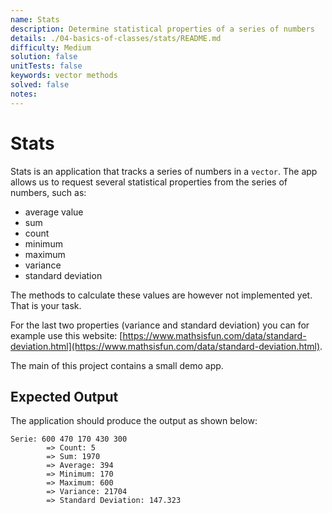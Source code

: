 ```yaml
---
name: Stats
description: Determine statistical properties of a series of numbers
details: ./04-basics-of-classes/stats/README.md
difficulty: Medium
solution: false
unitTests: false
keywords: vector methods
solved: false
notes:
---
```


# Stats

Stats is an application that tracks a series of numbers in a `vector`. The app allows us to request several statistical properties from the series of numbers, such as:

* average value
* sum
* count
* minimum
* maximum
* variance
* standard deviation

The methods to calculate these values are however not implemented yet. That is your task.

For the last two properties (variance and standard deviation) you can for example use this website: [https://www.mathsisfun.com/data/standard-deviation.html](https://www.mathsisfun.com/data/standard-deviation.html).

The main of this project contains a small demo app.

## Expected Output

The application should produce the output as shown below:

```text
Serie: 600 470 170 430 300
        => Count: 5
        => Sum: 1970
        => Average: 394
        => Minimum: 170
        => Maximum: 600
        => Variance: 21704
        => Standard Deviation: 147.323
```

